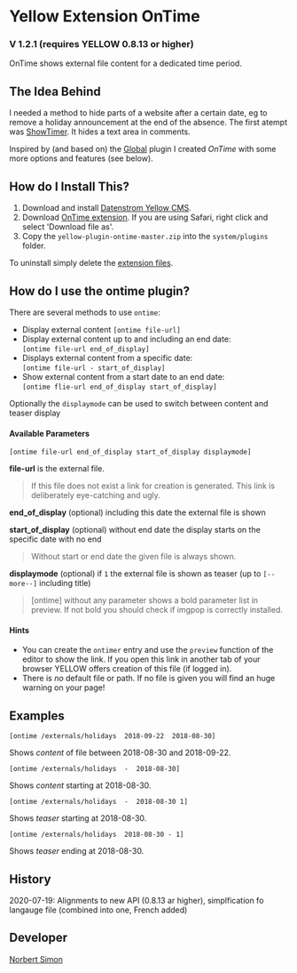# Yellow Extension OnTime 

### V 1.2.1  (requires YELLOW 0.8.13 or higher)

OnTime shows external file content for a dedicated time period.

## The Idea Behind

I needed a method to hide parts of a website after a certain date, eg to remove a holiday announcement at the end of the absence. The first atempt was [ShowTimer](https://github.com/BsNoSi/yellow-plugin-showtimer). It hides a text area in comments.

Inspired by (and based on) the [Global](https://github.com/schulle4u/yellow-plugin-global) plugin I created *OnTime* with some more options and features (see below).

## How do I Install This?

1. Download and install [Datenstrom Yellow CMS](https://github.com/datenstrom/yellow/).
2. Download [OnTime extension](https://github.com/BsNoSi/yellow-extension-ontime/archive/master.zip ).  If you are using Safari, right click and select 'Download file as'.
3. Copy the `yellow-plugin-ontime-master.zip` into the `system/plugins` folder.
 
To uninstall simply delete the [extension files](update.ini).

## How do I use the ontime plugin?

There are several methods to use `ontime`:

- Display external content
 `[ontime file-url]`
 - Display external content up to and including an end date:   
  `[ontime file-url end_of_display]`
- Displays external content from a specific date:     
 `[ontime file-url - start_of_display]`
 - Show external content from a start date to an end date:     
  `[ontime flie-url end_of_display start_of_display]`

Optionally the `displaymode` can be used to switch between content and teaser display

#### Available Parameters

`[ontime file-url end_of_display start_of_display displaymode]`

**file-url** is the external file. 

> If this file does not exist a link for creation is generated. This link is deliberately eye-catching and ugly.

**end_of_display** (optional) including this date the external file is shown

**start_of_display** (optional) without end date the display starts on the specific date with no end

> Without start or end date the given file is always shown. 

**displaymode** (optional) if `1` the external file is shown as teaser (up to `[--more--]` including title)

> [ontime] without any parameter shows a bold parameter list in preview. If not bold you should check if imgpop is correctly installed.

#### Hints

- You can create the `ontimer` entry and use the `preview` function of the editor to show the link. If you open this link in another tab of your browser YELLOW offers creation of this file (if logged in).
- There is *no* default file or path. If no file is given you will find an huge warning on your page!

## Examples

`[ontime /externals/holidays  2018-09-22  2018-08-30]`

Shows *content* of file between 2018-08-30 and 2018-09-22.

`[ontime /externals/holidays  -  2018-08-30]`

Shows *content* starting at 2018-08-30.

`[ontime /externals/holidays  -  2018-08-30 1]`

Shows *teaser* starting at 2018-08-30.

`[ontime /externals/holidays  2018-08-30 - 1]`

Shows *teaser* ending at 2018-08-30.

## History

2020-07-19: Alignments to new API (0.8.13 ar higher), simplfication fo langauge file (combined into one, French added)

## Developer

[Norbert Simon](https://nosi.de) 
